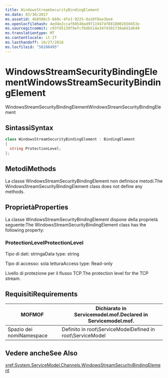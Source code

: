```yaml
---
title: WindowsStreamSecurityBindingElement
ms.date: 03/30/2017
ms.assetid: 4b0508c5-669c-4fe3-9225-8a10f8ee3be4
ms.openlocfilehash: 4ed4e2ccaf60540ad97119474f8818002b50453e
ms.sourcegitcommit: c93fd5139f9efcf6db514e3474301738a6d1d649
ms.translationtype: MT
ms.contentlocale: it-IT
ms.lasthandoff: 10/27/2018
ms.locfileid: "50188495"
---
```

# <a name="windowsstreamsecuritybindingelement"></a><span data-ttu-id="68c93-102">WindowsStreamSecurityBindingElement</span><span class="sxs-lookup"><span data-stu-id="68c93-102">WindowsStreamSecurityBindingElement</span></span>
<span data-ttu-id="68c93-103">WindowsStreamSecurityBindingElement</span><span class="sxs-lookup"><span data-stu-id="68c93-103">WindowsStreamSecurityBindingElement</span></span>  
  
## <a name="syntax"></a><span data-ttu-id="68c93-104">Sintassi</span><span class="sxs-lookup"><span data-stu-id="68c93-104">Syntax</span></span>  
  
```csharp
class WindowsStreamSecurityBindingElement : BindingElement  
{  
  string ProtectionLevel;  
};  
```  
  
## <a name="methods"></a><span data-ttu-id="68c93-105">Metodi</span><span class="sxs-lookup"><span data-stu-id="68c93-105">Methods</span></span>  
 <span data-ttu-id="68c93-106">La classe WindowsStreamSecurityBindingElement non definisce metodi.</span><span class="sxs-lookup"><span data-stu-id="68c93-106">The WindowsStreamSecurityBindingElement class does not define any methods.</span></span>  
  
## <a name="properties"></a><span data-ttu-id="68c93-107">Proprietà</span><span class="sxs-lookup"><span data-stu-id="68c93-107">Properties</span></span>  
 <span data-ttu-id="68c93-108">La classe WindowsStreamSecurityBindingElement dispone della proprietà seguente:</span><span class="sxs-lookup"><span data-stu-id="68c93-108">The WindowsStreamSecurityBindingElement class has the following property:</span></span>  
  
### <a name="protectionlevel"></a><span data-ttu-id="68c93-109">ProtectionLevel</span><span class="sxs-lookup"><span data-stu-id="68c93-109">ProtectionLevel</span></span>  
 <span data-ttu-id="68c93-110">Tipo di dati: stringa</span><span class="sxs-lookup"><span data-stu-id="68c93-110">Data type: string</span></span>  
  
 <span data-ttu-id="68c93-111">Tipo di accesso: sola lettura</span><span class="sxs-lookup"><span data-stu-id="68c93-111">Access type: Read-only</span></span>  
  
 <span data-ttu-id="68c93-112">Livello di protezione per il flusso TCP.</span><span class="sxs-lookup"><span data-stu-id="68c93-112">The protection level for the TCP stream.</span></span>  
  
## <a name="requirements"></a><span data-ttu-id="68c93-113">Requisiti</span><span class="sxs-lookup"><span data-stu-id="68c93-113">Requirements</span></span>  
  
|<span data-ttu-id="68c93-114">MOF</span><span class="sxs-lookup"><span data-stu-id="68c93-114">MOF</span></span>|<span data-ttu-id="68c93-115">Dichiarato in Servicemodel.mof.</span><span class="sxs-lookup"><span data-stu-id="68c93-115">Declared in Servicemodel.mof.</span></span>|  
|---------|-----------------------------------|  
|<span data-ttu-id="68c93-116">Spazio dei nomi</span><span class="sxs-lookup"><span data-stu-id="68c93-116">Namespace</span></span>|<span data-ttu-id="68c93-117">Definito in root\ServiceModel</span><span class="sxs-lookup"><span data-stu-id="68c93-117">Defined in root\ServiceModel</span></span>|  
  
## <a name="see-also"></a><span data-ttu-id="68c93-118">Vedere anche</span><span class="sxs-lookup"><span data-stu-id="68c93-118">See Also</span></span>  
 <xref:System.ServiceModel.Channels.WindowsStreamSecurityBindingElement>
